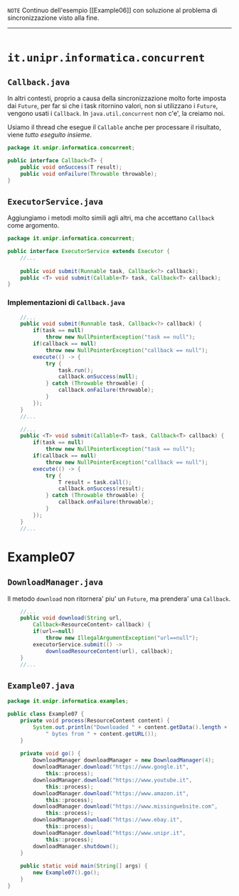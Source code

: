 $\mathtt{NOTE}$
Continuo dell'esempio [[Example06]] con soluzione al problema di sincronizzazione visto alla fine.

---
```toc
```

# `it.unipr.informatica.concurrent`
## `Callback.java`
In altri contesti, proprio a causa della sincronizzazione molto forte imposta dai `Future`, per far si che i task ritornino valori, non si utilizzano i `Future`, vengono usati i `Callback`. In `java.util.concurrent` non c'e', la creiamo noi.

Usiamo il thread che esegue il `Callable` anche per processare il risultato, viene *tutto eseguito insieme*.

```java
package it.unipr.informatica.concurrent;

public interface Callback<T> {
	public void onSuccess(T result);
	public void onFailure(Throwable throwable);
}
```

## `ExecutorService.java`
Aggiungiamo i metodi molto simili agli altri, ma che accettano `Callback` come argomento.
```java
package it.unipr.informatica.concurrent;

public interface ExecutorService extends Executor {
	//...
	
	public void submit(Runnable task, Callback<?> callback);
	public <T> void submit(Callable<T> task, Callback<T> callback);
}
```

### Implementazioni di `Callback.java`
```java
	//...
	public void submit(Runnable task, Callback<?> callback) {
		if(task == null)
			throw new NullPointerException("task == null");
		if(callback == null)
			throw new NullPointerException("callback == null");	
		execute(() -> {
			try {
				task.run();
				callback.onSuccess(null);
			} catch (Throwable throwable) {
				callback.onFailure(throwable);
			}
		});
	}
	//...
```

```java
	//...
	public <T> void submit(Callable<T> task, Callback<T> callback) {
		if(task == null)
			throw new NullPointerException("task == null");
		if(callback == null)
			throw new NullPointerException("callback == null");	
		execute(() -> {
			try {
				T result = task.call();
				callback.onSuccess(result);
			} catch (Throwable throwable) {
				callback.onFailure(throwable);
			}
		});
	}
	//...
```
# Example07
## `DownloadManager.java`
Il metodo `download` non ritornera' piu' un `Future`, ma prendera' una `Callback`.
```java
	//...
	public void download(String url, 
		Callback<ResourceContent> callback) {
		if(url==null)
			throw new IllegalArgumentException("url==null");
		executorService.submit(() -> 
			downloadResourceContent(url), callback);
	}
	//...
```

## `Example07.java`
```java
package it.unipr.informatica.examples;

public class Example07 {
	private void process(ResourceContent content) {
		System.out.println("Downloaded " + content.getData().length + 
			" bytes from " + content.getURL());
	}
	
	private void go() {
		DownloadManager downloadManager = new DownloadManager(4);
		downloadManager.download("https://www.google.it", 
			this::process);
		downloadManager.download("https://www.youtube.it", 
			this::process);
		downloadManager.download("https://www.amazon.it", 
			this::process);
		downloadManager.download("https://www.missingwebsite.com", 
			this::process);
		downloadManager.download("https://www.ebay.it", 
			this::process);
		downloadManager.download("https://www.unipr.it", 
			this::process);
		downloadManager.shutdown();
	}
	
	public static void main(String[] args) {
		new Example07().go();
	}
}
```
